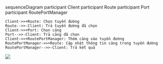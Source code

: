 sequenceDiagram
    participant Client
    participant Route
    participant Port
    participant RoutePortManager

    Client->>+Route: Chọn tuyến đường
    Route-->>-Client: Trả tuyến đường đã chọn
    Client->>+Port: Chọn cảng
    Port-->>-Client: Trả cảng đã chọn
    Client->>+RoutePortManager: Thêm cảng vào tuyến đường
    RoutePortManager->>+Route: Cập nhật thông tin cảng trong tuyến đường
    RoutePortManager-->>-Client: Trả kết quả


[![](https://mermaid.ink/img/pako:eNqNkrFOwzAQhl_F8krzAh66lBUJARPycnJMYrU5p-4Zqar6CAw8ABJSNyQkBqZ0YAjiPfImXBIFVQ1UeLDP5-__7bO9kcanViq5ssto0dhzB1mAQqPgVkIgZ1wJSGK2cBZpnL_ykew4fenDX3C7dAEImQ0ae6Y3T6bTs45QYpY3-wcUFNdN9YHi8_Hrrdk_YdbjHZQwnvRCJW5CU-3GOEf1TpjO7Hin9hg_GxmWD-7twi_mPXLK8bg6Vub1SzEo7-tnf7KiA-nhVTTVaykw54EE5fU7W5Ebjiwo-Lb_p-24rDnrSCwjxxrlRBY2FOBS_hKb1kNLym1htVQcphDmWmrcMgeR_PUajVQUop3IWKZAw_eR6g4WK87yq996P8y332yc-Uo?type=png)](https://mermaid.live/edit#pako:eNqNkrFOwzAQhl_F8krzAh66lBUJARPycnJMYrU5p-4Zqar6CAw8ABJSNyQkBqZ0YAjiPfImXBIFVQ1UeLDP5-__7bO9kcanViq5ssto0dhzB1mAQqPgVkIgZ1wJSGK2cBZpnL_ykew4fenDX3C7dAEImQ0ae6Y3T6bTs45QYpY3-wcUFNdN9YHi8_Hrrdk_YdbjHZQwnvRCJW5CU-3GOEf1TpjO7Hin9hg_GxmWD-7twi_mPXLK8bg6Vub1SzEo7-tnf7KiA-nhVTTVaykw54EE5fU7W5Ebjiwo-Lb_p-24rDnrSCwjxxrlRBY2FOBS_hKb1kNLym1htVQcphDmWmrcMgeR_PUajVQUop3IWKZAw_eR6g4WK87yq996P8y332yc-Uo)